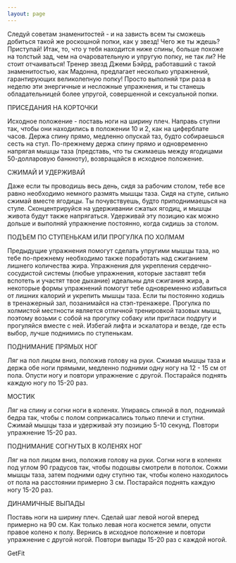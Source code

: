 ```yaml
---
layout: page
---
```

Следуй советам знаменитостей - и на зависть всем ты сможешь добиться такой же роскошной попки, как у звезд! Чего же ты ждешь? Приступай! Итак, то, что у тебя находится ниже спины, больше похоже на толстый зад, чем на очаровательную и упругую попку, не так ли? Не стоит отчаиваться! Тренер звезд Джеми Бэйрд, работавший с такой знаменитостью, как Мадонна, предлагает несколько упражнений, гарантирующих великолепную попку! Просто выполняй три раза в неделю эти энергичные и несложные упражнения, и ты станешь обладательницей более упругой, совершенной и сексуальной попки.  

ПРИСЕДАНИЯ НА КОРТОЧКИ

Исходное положение - поставь ноги на ширину плеч. Направь ступни так, чтобы они находились в положении 10 и 2, как на циферблате часов. Держа спину прямо, медленно опускай таз, будто собираешься сесть на стул. По-прежнему держа спину прямо и одновременно напрягая мышцы таза (представь, что ты сжимаешь между ягодицами 50-долларовую банкноту), возвращайся в исходное положение.

СЖИМАЙ И УДЕРЖИВАЙ

Даже если ты проводишь весь день, сидя за рабочим столом, тебе все равно необходимо немного размять мышцы таза. Сидя на стуле, сильно сжимай вместе ягодицы. Ты почувствуешь, будто приподнимаешься на стуле. Сконцентрируйся на удерживании сжатых ягодиц, и мышцы живота будут также напрягаться. Удерживай эту позицию как можно дольше и выполняй упражнение постоянно, когда сидишь за столом.

ПОДЪЕМ ПО СТУПЕНЬКАМ ИЛИ ПРОГУЛКА ПО ХОЛМАМ

Предыдущие упражнения помогут сделать упругими мышцы таза, но тебе по-прежнему необходимо также поработать над сжиганием лишнего количества жира. Упражнения для укрепления сердечно-сосудистой системы (любые упражнения, которые заставят тебя вспотеть и участят твое дыхание) идеальны для сжигания жира, а некоторые формы упражнений помогут тебе одновременно избавиться от лишних калорий и укрепить мышцы таза. Если ты постоянно ходишь в тренажерный зал, позанимайся на стэп-тренажере. Прогулка по холмистой местности является отличной тренировкой тазовых мышц, поэтому возьми с собой на прогулку собаку или пригласи подругу и прогуляйся вместе с ней. Избегай лифта и эскалатора и везде, где есть выбор, лучше поднимись по ступенькам.

ПОДНИМАНИЕ ПРЯМЫХ НОГ

Ляг на пол лицом вниз, положив голову на руки. Сжимая мышцы таза и держа обе ноги прямыми, медленно подними одну ногу на 12 - 15 см от пола. Опусти ногу и повтори упражнение с другой. Постарайся поднять каждую ногу по 15-20 раз.

МОСТИК

Ляг на спину и согни ноги в коленях. Упираясь спиной в пол, поднимай бедра так, чтобы с полом соприкасались только плечи и ступни. Сжимай мышцы таза и удерживай эту позицию 5-10 секунд. Повтори упражнение 15-20 раз.

ПОДНИМАНИЕ СОГНУТЫХ В КОЛЕНЯХ НОГ

Ляг на пол лицом вниз, положив голову на руки. Согни ноги в коленях под углом 90 градусов так, чтобы подошвы смотрели в потолок. Сожми мышцы таза, затем подними одну ступню так, чтобы колено находилось от пола на расстоянии примерно 3 см. Постарайся поднять каждую ногу 15-20 раз.

ДИНАМИЧНЫЕ ВЫПАДЫ

Поставь ноги на ширину плеч. Сделай шаг левой ногой вперед примерно на 90 см. Как только левая нога коснется земли, опусти правое колено к полу. Вернись в исходное положение и повтори упражнение с другой ногой. Повтори выпады 15-20 раз с каждой ногой.

GetFit